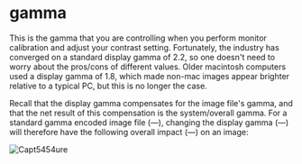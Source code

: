 # gamma

This is the gamma that you are controlling when you perform monitor calibration and adjust your contrast setting. Fortunately, the industry has converged on a standard display gamma of 2.2, so one doesn't need to worry about the pros/cons of different values. Older macintosh computers used a display gamma of 1.8, which made non-mac images appear brighter relative to a typical PC, but this is no longer the case.

Recall that the display gamma compensates for the image file's gamma, and that the net result of this compensation is the system/overall gamma. For a standard gamma encoded image file (—), changing the display gamma (—) will therefore have the following overall impact (—) on an image:

![Capt5454ure](https://user-images.githubusercontent.com/67471501/99553579-8d46d580-29d3-11eb-80ba-aba230b5a2ca.PNG)
